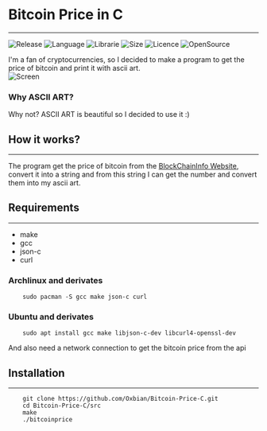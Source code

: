 # Bitcoin Price in C 
-----------------
![Release](https://img.shields.io/badge/Release-v1.0-brightgreen?style=for-the-badge)
![Language](https://img.shields.io/badge/Language-C-blue?style=for-the-badge)
![Librarie](https://img.shields.io/badge/Librarie-Gtk-green?style=for-the-badge)
![Size](https://img.shields.io/github/repo-size/Oxbian/Bitcoin-Price-C?label=SIZE&style=for-the-badge)
![Licence](https://img.shields.io/github/license/Oxbian/Bitcoin-Price-C?style=for-the-badge)
![OpenSource](https://img.shields.io/badge/OpenSource-important?style=for-the-badge&logo=opencollective&logoColor=white)

        
I'm a fan of cryptocurrencies, so I decided to make a program to get the price of bitcoin and print it with ascii art.   
![Screen](https://imgur.com/aJg9hbp.png)
      
### Why ASCII ART?
        
Why not? ASCII ART is beautiful so I decided to use it :)

## How it works?
-----------
The program get the price of bitcoin from the [BlockChainInfo Website](https://www.blockchain.com/explorer), convert it into a string and from this string I can get the number and convert them into my ascii art.

## Requirements
-----------
- make
- gcc 
- json-c
- curl

### Archlinux and derivates

        sudo pacman -S gcc make json-c curl

### Ubuntu and derivates

        sudo apt install gcc make libjson-c-dev libcurl4-openssl-dev

And also need a network connection to get the bitcoin price from the api

## Installation
--------

        git clone https://github.com/Oxbian/Bitcoin-Price-C.git
        cd Bitcoin-Price-C/src
        make
        ./bitcoinprice
